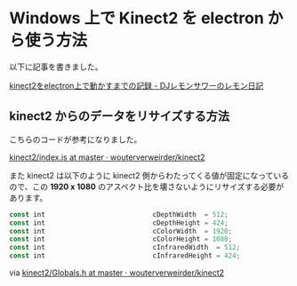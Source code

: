 # Windows 上で Kinect2 を electron から使う方法

以下に記事を書きました。

[kinect2をelectron上で動かすまでの記録 - DJレモンサワーのレモン日記](http://hisasann.github.io/2016/03/02/kinect2-on-electron/)

## kinect2 からのデータをリサイズする方法

こちらのコードが参考になりました。

[kinect2/index.js at master · wouterverweirder/kinect2](https://github.com/wouterverweirder/kinect2/blob/master/examples/color-feed-browser/index.js)

また kinect2 は以下のように kinect2 側からわたってくる値が固定になっているので、この **1920 x 1080** のアスペクト比を壊さないようにリサイズする必要があります。

```javascript
const int 							cDepthWidth  = 512;
const int 							cDepthHeight = 424;
const int 							cColorWidth  = 1920;
const int 							cColorHeight = 1080;
const int 							cInfraredWidth  = 512;
const int 							cInfraredHeight = 424;
```

via [kinect2/Globals.h at master · wouterverweirder/kinect2](https://github.com/wouterverweirder/kinect2/blob/master/src/Globals.h#L31-L36)

